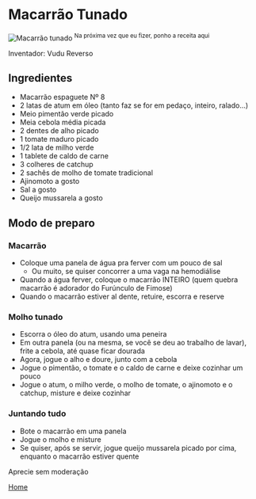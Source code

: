 # Macarrão Tunado

![Macarrão tunado](https://via.placeholder.com/600x400)
<sup>Na próxima vez que eu fizer, ponho a receita aqui</sup>

Inventador: Vudu Reverso

## Ingredientes

- Macarrão espaguete Nº 8
- 2 latas de atum em óleo (tanto faz se for em pedaço, inteiro, ralado...)
- Meio pimentão verde picado
- Meia cebola média picada
- 2 dentes de alho picado
- 1 tomate maduro picado
- 1/2 lata de milho verde
- 1 tablete de caldo de carne
- 3 colheres de catchup
- 2 sachês de molho de tomate tradicional
- Ajinomoto a gosto
- Sal a gosto
- Queijo mussarela a gosto

## Modo de preparo

### Macarrão

- Coloque uma panela de água pra ferver com um pouco de sal
  - Ou muito, se quiser concorrer a uma vaga na hemodiálise
- Quando a água ferver, coloque o macarrão INTEIRO (quem quebra macarrão é adorador do Furúnculo de Fimose)
- Quando o macarrão estiver al dente, retuire, escorra e reserve

### Molho tunado

- Escorra o óleo do atum, usando uma peneira
- Em outra panela (ou na mesma, se você se deu ao trabalho de lavar), frite a cebola, até quase ficar dourada
- Agora, jogue o alho e doure, junto com a cebola
- Jogue o pimentão, o tomate e o caldo de carne e deixe cozinhar um pouco
- Jogue o atum, o milho verde, o molho de tomate, o ajinomoto e o catchup, misture e deixe cozinhar

### Juntando tudo

- Bote o macarrão em uma panela
- Jogue o molho e misture
- Se quiser, após se servir, jogue queijo mussarela picado por cima, enquanto o macarrão estiver quente

Aprecie sem moderação

[Home](/livro-de-receitas-do-vudu-reverso/)
